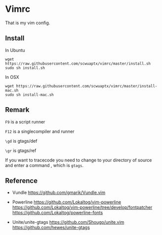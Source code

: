 Vimrc
=====
That is my vim config.

Install
-------
In Ubuntu

	wget https://raw.githubusercontent.com/scwuaptx/vimrc/master/install.sh
	sudo sh install.sh

In OSX

	wget https://raw.githubusercontent.com/scwuaptx/vimrc/master/install-mac.sh
	sudo sh install-mac.sh

Remark
------
`F9` is a script runner

`F12` is a singlecompiler and runner

`\gd` is gtags/def 

`\gr` is gtags/ref 

If you want to tracecode you need to change to your directory of source
and enter a command , which is `gtags`. 

Reference
---------

+ Vundle
https://github.com/gmarik/Vundle.vim

+ Powerline
https://github.com/Lokaltog/vim-powerline
https://github.com/Lokaltog/vim-powerline/tree/develop/fontpatcher
https://github.com/Lokaltog/powerline-fonts

+ Unite/unite-gtags
https://github.com/Shougo/unite.vim
https://github.com/hewes/unite-gtags


